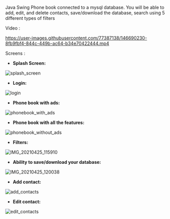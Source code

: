 Java Swing Phone book connected to a mysql database. You will be able to add, edit, and delete contacts, save/download the database, search using 5 different types of filters

Video : 

https://user-images.githubusercontent.com/77387138/146690230-8fb9fbf4-844c-449b-ac64-b34e70422444.mp4

Screens :

- **Splash Screen:**

![splash_screen](https://user-images.githubusercontent.com/77387138/115988024-6adb6880-a5c0-11eb-9fa5-6bf4f9b773ac.png)

- **Login:**

![login](https://user-images.githubusercontent.com/77387138/115988041-7c247500-a5c0-11eb-8e00-0b6859dccd45.png)

- **Phone book with ads:**

![phonebook_with_ads](https://user-images.githubusercontent.com/77387138/115988061-95c5bc80-a5c0-11eb-9f98-6d0efea0a16c.png)

- **Phone book with all the features:**

![phonebook_without_ads](https://user-images.githubusercontent.com/77387138/115988074-ad04aa00-a5c0-11eb-868f-5ac521263d1b.png)

- **Filters:**

![IMG_20210425_115910](https://user-images.githubusercontent.com/77387138/115988088-c3ab0100-a5c0-11eb-9617-c87e6a986510.jpg)

- **Ability to save/download your database:**

![IMG_20210425_120038](https://user-images.githubusercontent.com/77387138/115988121-e5a48380-a5c0-11eb-973e-952e4e6d2037.jpg)

- **Add contact:**

![add_contacts](https://user-images.githubusercontent.com/77387138/115988134-fa811700-a5c0-11eb-9fd2-ef302c5a200d.png)

- **Edit contact:**

![edit_contacts](https://user-images.githubusercontent.com/77387138/115988147-07056f80-a5c1-11eb-9f10-9646c2034d06.png)





